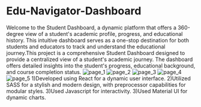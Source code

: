 # Edu-Navigator-Dashboard
Welcome to the Student Dashboard, a dynamic platform that offers a 360-degree view of a student's academic profile, progress, and educational history. This intuitive dashboard serves as a one-stop destination for both students and educators to track and understand the educational journey.This project is a comprehensive Student Dashboard designed to provide a centralized view of a student's academic journey. The dashboard offers detailed insights into the student's progress, educational background, and course completion status.
![page_1](https://github.com/gopu001/Edu-Navigator-Dashboard/assets/134700849/f47ecbb6-66e6-46c7-9d5e-b1c8139a2549)
![page_2](https://github.com/gopu001/Edu-Navigator-Dashboard/assets/134700849/9ee54c10-b2a8-44b0-a14a-86b89cf72eba)
![page_3](https://github.com/gopu001/Edu-Navigator-Dashboard/assets/134700849/5792e236-2857-4643-a920-6f09f4a34561)
![page_4](https://github.com/gopu001/Edu-Navigator-Dashboard/assets/134700849/8108b025-1d1b-47cf-bbdd-8d48170cae91)
![page_5](https://github.com/gopu001/Edu-Navigator-Dashboard/assets/134700849/253c498c-d4d0-4bba-8127-5ecf5e89e141)
1)Developed using React for a dynamic user interface.
2)Utilized SASS for a stylish and modern design, with preprocessor capabilities for modular styles.
3)Used Javascript for interactivity.
3)Used Material UI for dynamic charts.
